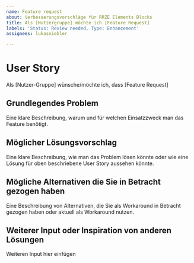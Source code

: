 ```yaml
---
name: Feature request
about: Verbesserungsvorschläge für RRZE Elements Blocks
title: Als [Nutzergruppe] möchte ich [Feature Request]
labels: 'Status: Review needed, Type: Enhancement'
assignees: lukasniebler

---
```


# User Story
Als [Nutzer-Gruppe] wünsche/möchte ich, dass [Feature Request]

## Grundlegendes Problem
Eine klare Beschreibung, warum und für welchen Einsatzzweck man das Feature benötigt.

## Möglicher Lösungsvorschlag
Eine klare Beschreibung, wie man das Problem lösen könnte oder wie eine Lösung für oben beschriebene User Story aussehen könnte.

## Mögliche Alternativen die Sie in Betracht gezogen haben
Eine Beschreibung von Alternativen, die Sie als Workaround in Betracht gezogen haben oder aktuell als Workaround nutzen.

## Weiterer Input oder Inspiration von anderen Lösungen
Weiteren Input hier einfügen
